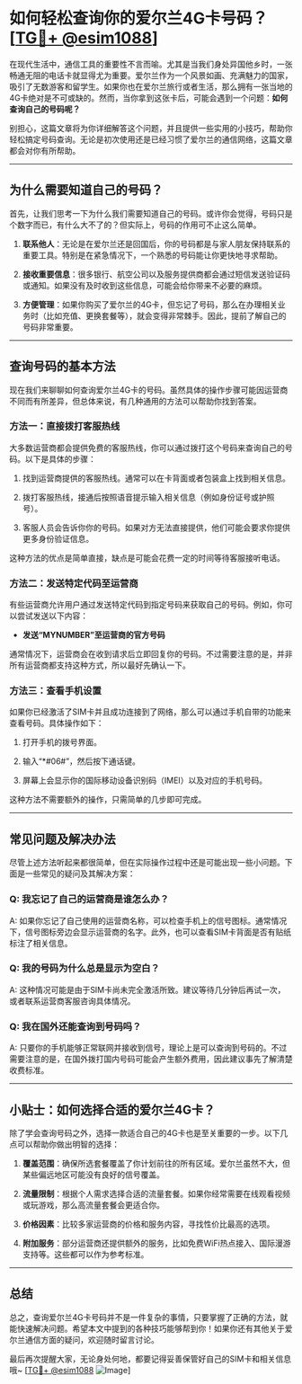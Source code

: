 # 如何轻松查询你的爱尔兰4G卡号码？[[TG💪+ @esim1088](https://t.me/s/esim1088)]

在现代生活中，通信工具的重要性不言而喻。尤其是当我们身处异国他乡时，一张畅通无阻的电话卡就显得尤为重要。爱尔兰作为一个风景如画、充满魅力的国家，吸引了无数游客和留学生。如果你也在爱尔兰旅行或者生活，那么拥有一张当地的4G卡绝对是不可或缺的。然而，当你拿到这张卡后，可能会遇到一个问题：**如何查询自己的号码呢？**

别担心，这篇文章将为你详细解答这个问题，并且提供一些实用的小技巧，帮助你轻松搞定号码查询。无论是初次使用还是已经习惯了爱尔兰的通信网络，这篇文章都会对你有所帮助。

---

## 为什么需要知道自己的号码？

首先，让我们思考一下为什么我们需要知道自己的号码。或许你会觉得，号码只是个数字而已，有什么大不了的？但实际上，号码的作用可不止这么简单。

1. **联系他人**：无论是在爱尔兰还是回国后，你的号码都是与家人朋友保持联系的重要工具。特别是在紧急情况下，一个熟悉的号码能让你更快地寻求帮助。
   
2. **接收重要信息**：很多银行、航空公司以及服务提供商都会通过短信发送验证码或通知。如果没有及时收到这些信息，可能会给你带来不必要的麻烦。

3. **方便管理**：如果你购买了爱尔兰的4G卡，但忘记了号码，那么在办理相关业务时（比如充值、更换套餐等），就会变得非常棘手。因此，提前了解自己的号码非常重要。

---

## 查询号码的基本方法

现在我们来聊聊如何查询爱尔兰4G卡的号码。虽然具体的操作步骤可能因运营商不同而有所差异，但总体来说，有几种通用的方法可以帮助你找到答案。

### 方法一：直接拨打客服热线

大多数运营商都会提供免费的客服热线，你可以通过拨打这个号码来查询自己的号码。以下是具体的步骤：

1. 找到运营商提供的客服热线。通常可以在卡背面或者包装盒上找到相关信息。
   
2. 拨打客服热线，接通后按照语音提示输入相关信息（例如身份证号或护照号）。

3. 客服人员会告诉你你的号码。如果对方无法直接提供，他们可能会要求你提供更多身份验证信息。

这种方法的优点是简单直接，缺点是可能会花费一定的时间等待客服接听电话。

### 方法二：发送特定代码至运营商

有些运营商允许用户通过发送特定代码到指定号码来获取自己的号码。例如，你可以尝试发送以下内容：

- **发送“MYNUMBER”至运营商的官方号码**
  
通常情况下，运营商会在收到请求后立即回复你的号码。不过需要注意的是，并非所有运营商都支持这种方式，所以最好先确认一下。

### 方法三：查看手机设置

如果你已经激活了SIM卡并且成功连接到了网络，那么可以通过手机自带的功能来查看号码。具体操作如下：

1. 打开手机的拨号界面。
   
2. 输入“*#06#”，然后按下通话键。

3. 屏幕上会显示你的国际移动设备识别码（IMEI）以及对应的手机号码。

这种方法不需要额外的操作，只需简单的几步即可完成。

---

## 常见问题及解决办法

尽管上述方法听起来都很简单，但在实际操作过程中还是可能出现一些小问题。下面是一些常见的疑问及其解决方案：

### Q: 我忘记了自己的运营商是谁怎么办？
A: 如果你忘记了自己使用的运营商名称，可以检查手机上的信号图标。通常情况下，信号图标旁边会显示运营商的名字。此外，也可以查看SIM卡背面是否有贴纸标注了相关信息。

### Q: 我的号码为什么总是显示为空白？
A: 这种情况可能是由于SIM卡尚未完全激活所致。建议等待几分钟后再试一次，或者联系运营商客服咨询具体情况。

### Q: 我在国外还能查询到号码吗？
A: 只要你的手机能够正常联网并接收到信号，理论上是可以查询到号码的。不过需要注意的是，在国外拨打国内号码可能会产生额外费用，因此建议事先了解清楚收费标准。

---

## 小贴士：如何选择合适的爱尔兰4G卡？

除了学会查询号码之外，选择一款适合自己的4G卡也是至关重要的一步。以下几点可以帮助你做出明智的选择：

1. **覆盖范围**：确保所选套餐覆盖了你计划前往的所有区域。爱尔兰虽然不大，但某些偏远地区可能没有良好的信号覆盖。

2. **流量限制**：根据个人需求选择合适的流量套餐。如果你经常需要在线观看视频或玩游戏，那么高流量套餐会更适合你。

3. **价格因素**：比较多家运营商的价格和服务内容，寻找性价比最高的选项。

4. **附加服务**：部分运营商还提供额外的服务，比如免费WiFi热点接入、国际漫游支持等。这些都可以作为参考标准。

---

## 总结

总之，查询爱尔兰4G卡号码并不是一件复杂的事情，只要掌握了正确的方法，就能快速解决问题。希望本文中提到的各种技巧能够帮到你！如果你还有其他关于爱尔兰通信方面的疑问，欢迎随时留言讨论。

最后再次提醒大家，无论身处何地，都要记得妥善保管好自己的SIM卡和相关信息哦~ [[TG💪+ @esim1088](https://t.me/s/esim1088) ![Image](https://i.postimg.cc/4NQfJmqS/Snipaste-2025-05-13-00-14-12.png)]